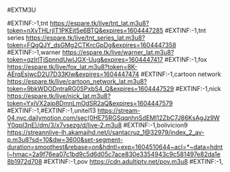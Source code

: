 #EXTM3U

#EXTINF:-1,tnt
https://espare.tk/live/tnt_lat.m3u8?token=nXvTHLrjIT1PKEjt5e6BTQ&expires=1604447285
#EXTINF:-1,tnt series
https://espare.tk/live/tnt_series_lat.m3u8?token=FQgQJY_dsGMg2CTKrcGpDg&expires=1604447358
#EXTINF:-1,warner
https://espare.tk/live/warner_lat.m3u8?token=qzIrlTjSpnndUwIJGX-Uug&expires=1604447417
#EXTINF:-1,fox
https://espare.tk/live/fox_lat.m3u8?token=8K-AErqEsjwcD2U7D33Klw&expires=1604447474
#EXTINF:-1,cartoon network
https://espare.tk/live/cartoon_network_lat.m3u8?token=9bkWDODntraRG0SPxbS4_Q&expires=1604447529
#EXTINF:-1,nick
https://espare.tk/live/nick_lat.m3u8?token=YxjVX2ajp8DmnLmOdSR2aQ&expires=1604447579
#EXTINF:-1,#EXTINF:-1,unitel13
https://stream-04.nyc.dailymotion.com/sec(0HE75RGSqqnhnSdEMl12ZbC7J86KsAgJz9WY0qpI3nE)/dm/3/x7vsezg/d/live-2.m3u8
#EXTINF:-1,bolivicion9
https://streannlive-lh.akamaihd.net/i/santacruz_1@32979/index_2_av-p.m3u8?sd=10&dw=3600&set-segment-duration=smoothest&rebase=on&hdntl=exp=1604510644~acl=*~data=hdntl~hmac=2a9f76ea07c1bd9c5d6d05c7ace830e3354943c9c581497e82da1e8b1972d708
#EXTINF:-1,pov
https://cdn.adultiptv.net/pov.m3u8
#EXTINF:-1,
